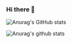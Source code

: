### Hi there 👋

<!--
**meanseo/meanseo** is a ✨ _special_ ✨ repository because its `README.md` (this file) appears on your GitHub profile.

Here are some ideas to get you started:

- 🔭 I’m currently working on ...
- 🌱 I’m currently learning ...
- 👯 I’m looking to collaborate on ...
- 🤔 I’m looking for help with ...
- 💬 Ask me about ...
- 📫 How to reach me: ...
- 😄 Pronouns: ...
- ⚡ Fun fact: ...
-->
![Anurag's GitHub stats](https://github-readme-stats.vercel.app/api?username=meanseo&show_icons=true&theme=nightowl)

![Anurag's github stats](https://github-readme-stats.vercel.app/api?username=meanseo&show_icons=true&theme=material-palenight)

